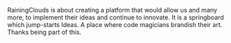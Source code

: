 RainingClouds is about creating a platform that would allow us and many more, to implement their ideas and continue to innovate. It is a springboard which jump-starts Ideas. A place where code magicians brandish their art. Thanks being part of this.

